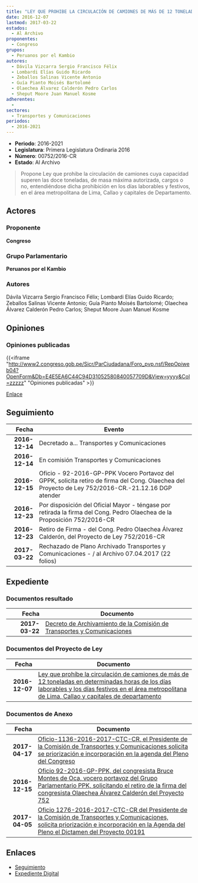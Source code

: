 ```yaml
---
title: "LEY QUE PROHIBE LA CIRCULACIÓN DE CAMIONES DE MÁS DE 12 TONELADAS EN DETERMINADAS HORAS DE LOS DÍAS LABORABLES Y LOS DÍAS FESTIVOS, EN EL ÁREA METROPOLITANA DE LIMA, CALLAO Y CAPITALES DE DEPARTAMENTO"
date: 2016-12-07
lastmod: 2017-03-22
estados: 
  - Al Archivo
proponentes: 
  - Congreso
grupos: 
  - Peruanos por el Kambio
autores: 
  - Dávila Vizcarra Sergio Francisco Félix
  - Lombardi Elías Guido Ricardo
  - Zeballos Salinas Vicente Antonio
  - Guía Pianto Moisés Bartolomé
  - Olaechea Álvarez Calderón Pedro Carlos
  - Sheput Moore Juan Manuel Kosme
adherentes: 
  - 
sectores: 
  - Transportes y Comunicaciones
periodos: 
  - 2016-2021
---
```


- **Periodo**: 2016-2021
- **Legislatura**: Primera Legislatura Ordinaria 2016
- **Número**: 00752/2016-CR
- **Estado**: Al Archivo

> Propone Ley que prohibe la circulación de camiones cuya capacidad superen las doce toneladas, de masa máxima autorizada, cargos o no, entendiéndose dicha prohibición en los días laborables y festivos, en el área metropolitana de Lima, Callao y capitales de Departamento.


## Actores

### Proponente

**Congreso**

### Grupo Parlamentario

**Peruanos por el Kambio**

### Autores

Dávila Vizcarra Sergio Francisco Félix; Lombardi Elías Guido Ricardo; Zeballos Salinas Vicente Antonio; Guía Pianto Moisés Bartolomé; Olaechea Álvarez Calderón Pedro Carlos; Sheput Moore Juan Manuel Kosme


## Opiniones

### Opiniones publicadas

{{<iframe "http://www2.congreso.gob.pe/Sicr/ParCiudadana/Foro_pvp.nsf/RepOpiweb04?OpenForm&Db=E4E5EA6C44C94D31052580840057709D&View=yyyy&Col=zzzzz" "Opiniones publicadas" >}}

[Enlace](http://www2.congreso.gob.pe/Sicr/ParCiudadana/Foro_pvp.nsf/RepOpiweb04?OpenForm&Db=E4E5EA6C44C94D31052580840057709D&View=yyyy&Col=zzzzz)

## Seguimiento

| Fecha | Evento |
|------:|--------|
| **2016-12-14** | Decretado a... Transportes y Comunicaciones|
| **2016-12-14** | En comisión Transportes y Comunicaciones|
| **2016-12-15** | Oficio - 92-2016-GP-PPK Vocero Portavoz del GPPK, solicita retiro de firma del Cong. Olaechea del Proyecto de Ley 752/2016-CR.-21.12.16 DGP atender|
| **2016-12-23** | Por disposición del Oficial Mayor - téngase por retirada la firma del Cong. Pedro Olaechea de la Proposición 752/2016-CR|
| **2016-12-23** | Retiro de Firma - del Cong. Pedro Olaechea Álvarez Calderón, del Proyecto de Ley 752/2016-CR|
| **2017-03-22** | Rechazado de Plano Archivado Transportes y Comunicaciones - / al Archivo 07.04.2017 (22 folios)|


## Expediente


### Documentos resultado

| Fecha | Documento |
|------:|--------|
| **2017-03-22** | [Decreto de Archivamiento de la Comisión de Transportes y Comunicaciones](http://www.leyes.congreso.gob.pe/Documentos/2016_2021/Decretos/Archivamiento/DA0075220170322.pdf) |

### Documentos del Proyecto de Ley

| Fecha | Documento |
|------:|--------|
| **2016-12-07** | [Ley que prohíbe la circulación de camiones de más de 12 toneladas en determinadas horas de los días laborables y los días festivos en el área metropolitana de Lima, Callao y capitales de departamento](http://www.leyes.congreso.gob.pe/Documentos/2016_2021/Proyectos_de_Ley_y_de_Resoluciones_Legislativas/PL0075220161207..pdf) |

### Documentos de Anexo

| Fecha | Documento |
|------:|--------|
| **2017-04-17** | [Oficio-1136-2016-2017-CTC-CR, el Presidente de la Comisión de Transportes y Comunicaciones solicita se priorización e incorporación en la agenda del Pleno del Congreso](http://www.leyes.congreso.gob.pe/Documentos/2016_2021/Oficios/Comisiones_Ordinarias/OFICIO-1136-2016-2017-CTC-CR.pdf) |
| **2016-12-15** | [Oficio 92-2016-GP-PPK, del congresista Bruce Montes de Oca, vocero portavoz del Grupo Parlamentario PPK, solicitando el retiro de la firma del congresista Olaechea Álvarez Calderón del Proyecto 752](http://www.leyes.congreso.gob.pe/Documentos/2016_2021/Oficios/Congresistas/OFICIO-92-2016-GP-PPK.PDF) |
| **2017-04-05** | [Oficio 1276-2016-2017-CTC-CR del Presidente de la Comisión de Transportes y Comunicaciones, solicita priorización e incorporación en la Agenda del Pleno el Dictamen del Proyecto 00191](http://www.leyes.congreso.gob.pe/Documentos/2016_2021/Oficios/Comisiones_Ordinarias/OFICIO-1276-2016-2017-CTC-CR.pdf) |

## Enlaces 

- [Seguimiento](http://www2.congreso.gob.pe/Sicr/TraDocEstProc/CLProLey2016.nsf/f7fff46988ca05b1052578e100829cc7/59f69963be53db260525808400584062?OpenDocument)
- [Expediente Digital](http://www2.congreso.gob.pe/Sicr/TraDocEstProc/CLProLey2016.nsf/f7fff46988ca05b1052578e100829cc7/59f69963be53db260525808400584062?OpenDocument&Click=05257FB7005EB655.eb71d0cf91d8294e05256cdf006b5706/$Body/0.1C6C)

